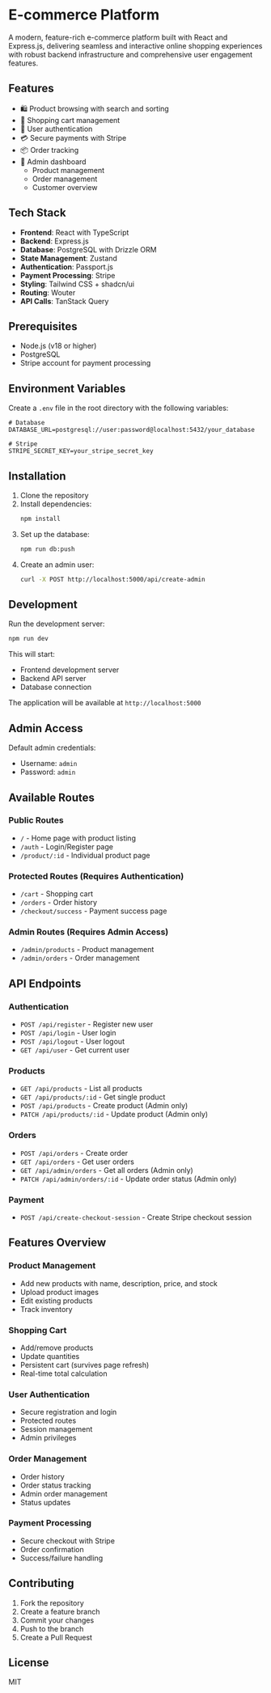 # E-commerce Platform

A modern, feature-rich e-commerce platform built with React and Express.js, delivering seamless and interactive online shopping experiences with robust backend infrastructure and comprehensive user engagement features.

## Features

- 🛍️ Product browsing with search and sorting
- 🛒 Shopping cart management
- 👤 User authentication
- 💳 Secure payments with Stripe
- 📦 Order tracking
- 🔐 Admin dashboard
  - Product management
  - Order management
  - Customer overview

## Tech Stack

- **Frontend**: React with TypeScript
- **Backend**: Express.js
- **Database**: PostgreSQL with Drizzle ORM
- **State Management**: Zustand
- **Authentication**: Passport.js
- **Payment Processing**: Stripe
- **Styling**: Tailwind CSS + shadcn/ui
- **Routing**: Wouter
- **API Calls**: TanStack Query

## Prerequisites

- Node.js (v18 or higher)
- PostgreSQL
- Stripe account for payment processing

## Environment Variables

Create a `.env` file in the root directory with the following variables:

```env
# Database
DATABASE_URL=postgresql://user:password@localhost:5432/your_database

# Stripe
STRIPE_SECRET_KEY=your_stripe_secret_key
```

## Installation

1. Clone the repository
2. Install dependencies:
   ```bash
   npm install
   ```
3. Set up the database:
   ```bash
   npm run db:push
   ```
4. Create an admin user:
   ```bash
   curl -X POST http://localhost:5000/api/create-admin
   ```

## Development

Run the development server:

```bash
npm run dev
```

This will start:
- Frontend development server
- Backend API server
- Database connection

The application will be available at `http://localhost:5000`

## Admin Access

Default admin credentials:
- Username: `admin`
- Password: `admin`

## Available Routes

### Public Routes
- `/` - Home page with product listing
- `/auth` - Login/Register page
- `/product/:id` - Individual product page

### Protected Routes (Requires Authentication)
- `/cart` - Shopping cart
- `/orders` - Order history
- `/checkout/success` - Payment success page

### Admin Routes (Requires Admin Access)
- `/admin/products` - Product management
- `/admin/orders` - Order management

## API Endpoints

### Authentication
- `POST /api/register` - Register new user
- `POST /api/login` - User login
- `POST /api/logout` - User logout
- `GET /api/user` - Get current user

### Products
- `GET /api/products` - List all products
- `GET /api/products/:id` - Get single product
- `POST /api/products` - Create product (Admin only)
- `PATCH /api/products/:id` - Update product (Admin only)

### Orders
- `POST /api/orders` - Create order
- `GET /api/orders` - Get user orders
- `GET /api/admin/orders` - Get all orders (Admin only)
- `PATCH /api/admin/orders/:id` - Update order status (Admin only)

### Payment
- `POST /api/create-checkout-session` - Create Stripe checkout session

## Features Overview

### Product Management
- Add new products with name, description, price, and stock
- Upload product images
- Edit existing products
- Track inventory

### Shopping Cart
- Add/remove products
- Update quantities
- Persistent cart (survives page refresh)
- Real-time total calculation

### User Authentication
- Secure registration and login
- Protected routes
- Session management
- Admin privileges

### Order Management
- Order history
- Order status tracking
- Admin order management
- Status updates

### Payment Processing
- Secure checkout with Stripe
- Order confirmation
- Success/failure handling

## Contributing

1. Fork the repository
2. Create a feature branch
3. Commit your changes
4. Push to the branch
5. Create a Pull Request

## License

MIT
